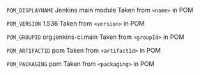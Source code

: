 `POM_DISPLAYNAME`	Jenkins main module	Taken from `<name>` in POM

`POM_VERSION`	1.536	Taken from `<version>` in POM

`POM_GROUPID`	org.jenkins-ci.main	Taken from `<groupId>` in POM

`POM_ARTIFACTID`	pom	Taken from `<artifactId>` in POM

`POM_PACKAGING`	pom	Taken from `<packaging>` in POM

